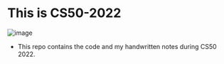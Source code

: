 # This is CS50-2022
![image](https://user-images.githubusercontent.com/69577224/150627510-f5f04d71-9b73-4855-9e5b-47ef71ac92ed.png)
- This repo contains the code and my handwritten notes during CS50 2022.
